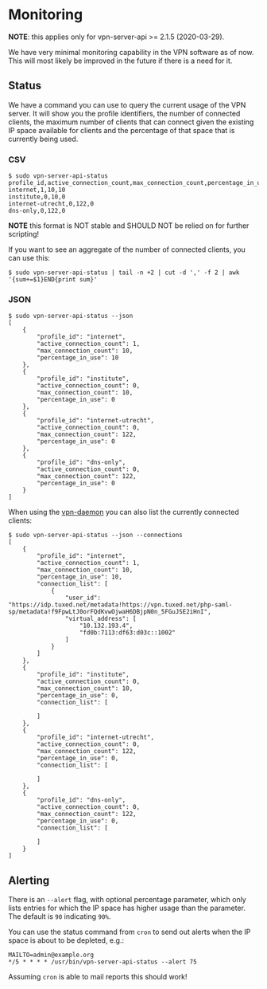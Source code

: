 # Monitoring

**NOTE**: this applies only for vpn-server-api >= 2.1.5 (2020-03-29).

We have very minimal monitoring capability in the VPN software as of now. This 
will most likely be improved in the future if there is a need for it.

## Status

We have a command you can use to query the current usage of the VPN server. It
will show you the profile identifiers, the number of connected clients, the 
maximum number of clients that can connect given the existing IP space 
available for clients and the percentage of that space that is currently being 
used.

### CSV

    $ sudo vpn-server-api-status
    profile_id,active_connection_count,max_connection_count,percentage_in_use
    internet,1,10,10
    institute,0,10,0
    internet-utrecht,0,122,0
    dns-only,0,122,0

**NOTE** this format is NOT stable and SHOULD NOT be relied on for further 
scripting!

If you want to see an aggregate of the number of connected clients, you can use
this:

    $ sudo vpn-server-api-status | tail -n +2 | cut -d ',' -f 2 | awk '{sum+=$1}END{print sum}'

### JSON

    $ sudo vpn-server-api-status --json
    [
        {
            "profile_id": "internet",
            "active_connection_count": 1,
            "max_connection_count": 10,
            "percentage_in_use": 10
        },
        {
            "profile_id": "institute",
            "active_connection_count": 0,
            "max_connection_count": 10,
            "percentage_in_use": 0
        },
        {
            "profile_id": "internet-utrecht",
            "active_connection_count": 0,
            "max_connection_count": 122,
            "percentage_in_use": 0
        },
        {
            "profile_id": "dns-only",
            "active_connection_count": 0,
            "max_connection_count": 122,
            "percentage_in_use": 0
        }
    ]

When using the [vpn-daemon](VPN_DAEMON.md) you can also list the currently 
connected clients:

    $ sudo vpn-server-api-status --json --connections
    [
        {
            "profile_id": "internet",
            "active_connection_count": 1,
            "max_connection_count": 10,
            "percentage_in_use": 10,
            "connection_list": [
                {
                    "user_id": "https://idp.tuxed.net/metadata!https://vpn.tuxed.net/php-saml-sp/metadata!f9FpwLtJ0orFQdKvwOjwaH6DBjpN0n_5FGuJSE2iHnI",
                    "virtual_address": [
                        "10.132.193.4",
                        "fd0b:7113:df63:d03c::1002"
                    ]
                }
            ]
        },
        {
            "profile_id": "institute",
            "active_connection_count": 0,
            "max_connection_count": 10,
            "percentage_in_use": 0,
            "connection_list": [

            ]
        },
        {
            "profile_id": "internet-utrecht",
            "active_connection_count": 0,
            "max_connection_count": 122,
            "percentage_in_use": 0,
            "connection_list": [

            ]
        },
        {
            "profile_id": "dns-only",
            "active_connection_count": 0,
            "max_connection_count": 122,
            "percentage_in_use": 0,
            "connection_list": [

            ]
        }
    ]

## Alerting

There is an `--alert` flag, with optional percentage parameter, which only
lists entries for which the IP space has higher usage than the parameter. The 
default is `90` indicating `90%`. 

You can use the status command from `cron` to send out alerts when the IP space 
is about to be depleted, e.g.:

    MAILTO=admin@example.org
    */5 * * * * /usr/bin/vpn-server-api-status --alert 75

Assuming `cron` is able to mail reports this should work!
